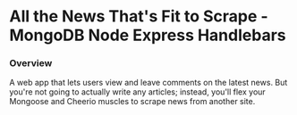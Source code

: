 # All the News That's Fit to Scrape - MongoDB Node Express Handlebars


### Overview

A web app that lets users view and leave comments on the latest news. But you're not going to actually write any articles; instead, you'll flex your Mongoose and Cheerio muscles to scrape news from another site.



